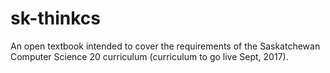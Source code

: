 # sk-thinkcs
An open textbook intended to cover the requirements of the Saskatchewan Computer Science 20 curriculum (curriculum to go live Sept, 2017).
